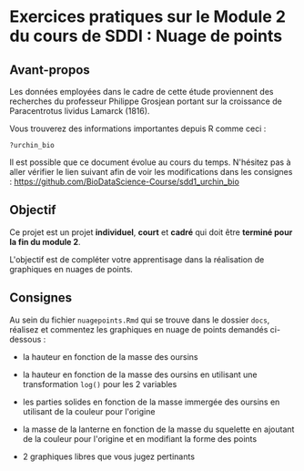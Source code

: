 # Exercices pratiques sur le Module 2 du cours de SDDI : Nuage de points

## Avant-propos

Les données employées dans le cadre de cette étude proviennent des recherches du professeur Philippe Grosjean portant sur la croissance de Paracentrotus lividus Lamarck (1816).

Vous trouverez des informations importantes depuis R comme ceci :

`?urchin_bio`

Il est possible que ce document évolue au cours du temps. N'hésitez pas à aller vérifier le lien suivant afin de voir les modifications dans les consignes : https://github.com/BioDataScience-Course/sdd1_urchin_bio

## Objectif

Ce projet est un projet **individuel**, **court** et **cadré** qui doit être **terminé pour la fin du module 2**. 

L'objectif est de compléter votre apprentisage dans la réalisation de graphiques en nuages de points. 

## Consignes 

Au sein du fichier `nuagepoints.Rmd` qui se trouve dans le dossier `docs`, réalisez et commentez les graphiques en nuage de points demandés ci-dessous :

- la hauteur en fonction de la masse des oursins

- la hauteur en fonction de la masse des oursins en utilisant une transformation `log()` pour les 2 variables

- les parties solides en fonction de la masse immergée des oursins en utilisant de la couleur pour l'origine

- la masse de la lanterne en fonction de la masse du squelette en ajoutant de la couleur pour l'origine et en modifiant la forme des points

- 2 graphiques libres que vous jugez pertinants

